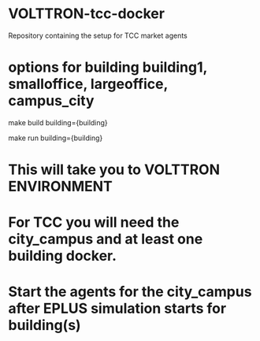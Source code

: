 # VOLTTRON-tcc-docker
Repository containing the setup for TCC market agents

# options for building building1, smalloffice, largeoffice, campus_city
make build building={building}

make run building={building}

# This will take you to VOLTTRON ENVIRONMENT
# For TCC you will need the city_campus and at least one building docker.
# Start the agents for the city_campus after EPLUS simulation starts for building(s)

